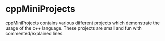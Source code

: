 # cppMiniProjects
cppMiniProjects contains various different projects which demonstrate the usage of the c++ language. These projects are small and fun with commented/explained lines.
